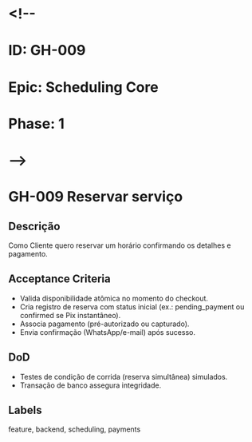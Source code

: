 # <!--
# ID: GH-009
# Epic: Scheduling Core
# Phase: 1
# -->

# GH-009 Reservar serviço

## Descrição

Como Cliente quero reservar um horário confirmando os detalhes e pagamento.

## Acceptance Criteria

- Valida disponibilidade atômica no momento do checkout.
- Cria registro de reserva com status inicial (ex.: pending_payment ou confirmed se Pix instantâneo).
- Associa pagamento (pré-autorizado ou capturado).
- Envia confirmação (WhatsApp/e-mail) após sucesso.

## DoD

- Testes de condição de corrida (reserva simultânea) simulados.
- Transação de banco assegura integridade.

## Labels

feature, backend, scheduling, payments
